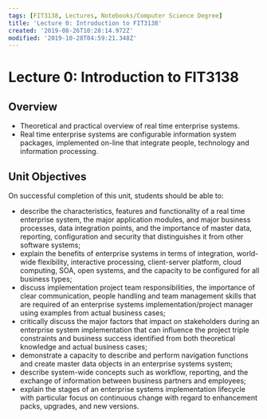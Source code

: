 ```yaml
---
tags: [FIT3138, Lectures, Notebooks/Computer Science Degree]
title: 'Lecture 0: Introduction to FIT3138'
created: '2019-08-26T10:28:14.972Z'
modified: '2019-10-28T04:59:21.348Z'
---
```


# Lecture 0: Introduction to FIT3138

## Overview

- Theoretical and practical overview of real time enterprise systems.
- Real time enterprise systems are configurable information system packages,
  implemented on-line that integrate people, technology and information
  processing.

## Unit Objectives

On successful completion of this unit, students should be able to:

- describe the characteristics, features and functionality of a real time
  enterprise system, the major application modules, and major business
  processes, data integration points, and the importance of master data,
  reporting, configuration and security that distinguishes it from other
  software systems;
- explain the benefits of enterprise systems in terms of integration, world-wide
  flexibility, interactive processing, client-server platform, cloud computing,
  SOA, open systems, and the capacity to be configured for all business types;
- discuss implementation project team responsibilities, the importance of clear
  communication, people handling and team management skills that are required of
  an enterprise systems implementation/project manager using examples from
  actual business cases;
- critically discuss the major factors that impact on stakeholders during an
  enterprise system implementation that can influence the project triple
  constraints and business success identified from both theoretical knowledge
  and actual business cases;
- demonstrate a capacity to describe and perform navigation functions and create
  master data objects in an enterprise systems system;
- describe system-wide concepts such as workflow, reporting, and the exchange of
  information between business partners and employees;
- explain the stages of an enterprise systems implementation lifecycle with
  particular focus on continuous change with regard to enhancement packs,
  upgrades, and new versions.
